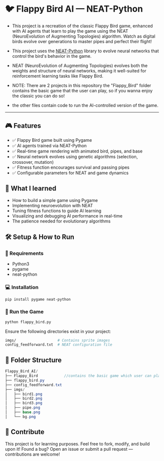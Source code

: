 # 🐦 Flappy Bird AI — NEAT-Python
- This project is a recreation of the classic Flappy Bird game, enhanced with AI agents that learn to play the game using the NEAT (NeuroEvolution of Augmenting Topologies) algorithm.
Watch as digital birds evolve over generations to master pipes and perfect their flight!

- This project uses the [NEAT-Python](https://neat-python.readthedocs.io/en/latest/) library to evolve neural networks that control the bird's behavior in the game.

- NEAT (NeuroEvolution of Augmenting Topologies) evolves both the weights and structure of neural networks, making it well-suited for reinforcement learning tasks like Flappy Bird.

- NOTE: There are 2 projects in this repository the "Flappy_Bird" folder contains the basic game that the user can play, so if you wanna enjoy the classic you can do so!
- the other files contain code to run the AI-controlled version of the game.
---

## 🎮 Features
- ✅ Flappy Bird game built using Pygame
- ✅ AI agents trained via NEAT-Python
- ✅ Real-time game rendering with animated bird, pipes, and base
- ✅ Neural network evolves using genetic algorithms (selection, crossover, mutation)
- ✅ Fitness function encourages survival and passing pipes
- ✅ Configurable parameters for NEAT and game dynamics

## 📌 What I learned
- How to build a simple game using Pygame
- Implementing neuroevolution with NEAT
- Tuning fitness functions to guide AI learning
- Visualizing and debugging AI performance in real-time
- The patience needed for evolutionary algorithms

## 🛠 Setup & How to Run
### 🐍 Requirements
- Python3
- pygame
- neat-python

### 💻 Installation
```bash
pip install pygame neat-python
```

### 🚀 Run the Game
```bash
python flappy_bird.py
```
Ensure the following directories exist in your project:
```bash
imgs/                   # Contains sprite images
config_feedforward.txt  # NEAT configuration file
```

## 📂 Folder Structure
```csharp
Flappy_Bird_AI/
├── Flappy_Bird            //contains the basic game which user can play
├── flappy_bird.py
├── config_feedforward.txt
├── imgs/
│   ├── bird1.png
│   ├── bird2.png
│   ├── bird3.png
│   ├── pipe.png
│   ├── base.png
│   └── bg.png
```

## 💬 Contribute
This project is for learning purposes. Feel free to fork, modify, and build upon it!
Found a bug? Open an issue or submit a pull request — contributions are welcome!
